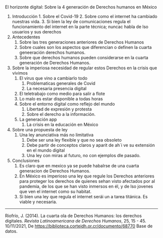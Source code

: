 El horizonte digital: Sobre la 4 generación de Derechos humanos en México
1. Introducción
		1. Sobre el Covid-19
		2. Sobre como el internet ha cambiado nuestras vida.
		3. Si bien la ley de comunicaciones regula el funcionamiento del internet en la parte técnica; nuncac habla de lso usuarios y sus derechos
2. Antecedentes
	1. Sobre las tres generaciones anteriores de Derechos Humanos
	2. Sobre cuales son los aspectos que diferencian o definen la cuarta geneeración derechos humanos.
	3. Sobre que derechos humanos pueden considerarse en la cuarta generación de Derechos Humanos.
3. Sobre la imperiosa necesidad de regular estos Derechos en la crisis que vivimos
	1. El virus que vino a cambiarlo todo
		1. Problematicas generales de Covid
		2. La necesaria presencia digital
	2. El teletrabajo como medio para salir a flote
	3. Lo malo es estar disponible a todas horas
	4. Sobre el entorno digital como reflejo del mundo
		1. Libertad de expresión y protesta
		2. Sobre el derecho a la información.
	5. La generación app
		1. La crisis en la educación en México
4. Sobre una propuesta de ley
	1. Una ley anunciativa más no limitativa
		1. Debe ser una ley flexible y que no sea obsoleto 
		2. Debe partir de conceptos claros y aparit de ah´i ve su extensión en el mundo digital
		3. Una ley con miras al futuro, no con ejemplos dle pasado.
5. Conclusiones
	1. Es claro que en mexico ya se puede habalrse de una cuarta generacion de Derechos Humanos.
	2. En México es imperioso una ley que regule los Derechos anteriores para proteger los derechos de quienes sehan visto afectados por al pandemia, de los que se han visto inmersos en él, y de lso jovenes que ven el internet como su habitat.
	3. Si bien una ley que regula el internet serái un a tarea titánica. Es viable y necesaria.

---


Riofrío, J. (2014). La cuarta ola de Derechos Humanos: los derechos digitales. _Revista Latinoamericana de Derechos Humanos_, 25, 15 - 45. 10/11/2021, De https://biblioteca.corteidh.or.cr/documento/68770 Base de datos.